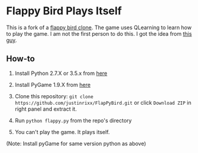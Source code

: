 Flappy Bird Plays Itself
===============

This is a fork of a [flappy bird clone](https://github.com/sourabhv/FlapPyBird).
The game uses QLearning to learn how to play the game. I am not the first person to do this. I got the idea
from [this guy](https://sarvagyavaish.github.io/FlappyBirdRL/).

How-to
------

1. Install Python 2.7.X or 3.5.x from [here](https://www.python.org/download/releases/)

2. Install PyGame 1.9.X from [here](http://www.pygame.org/download.shtml)

3. Clone this repository: `git clone https://github.com/justinrixx/FlapPyBird.git` or click `Download ZIP` in right panel and extract it.

4. Run `python flappy.py` from the repo's directory

5. You can't play the game. It plays itself.

  (Note: Install pyGame for same version python as above)
